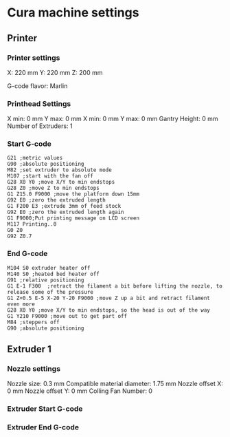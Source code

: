 # Cura machine settings

## Printer

### Printer settings
X: 220 mm
Y: 220 mm
Z: 200 mm

G-code flavor: Marlin

### Printhead Settings
X min: 0 mm
Y max: 0 mm
X min: 0 mm
Y max: 0 mm
Gantry Height: 0 mm
Number of Extruders: 1

### Start G-code
```
G21 ;metric values
G90 ;absolute positioning
M82 ;set extruder to absolute mode
M107 ;start with the fan off
G28 X0 Y0 ;move X/Y to min endstops
G28 Z0 ;move Z to min endstops
G1 Z15.0 F9000 ;move the platform down 15mm
G92 E0 ;zero the extruded length
G1 F200 E3 ;extrude 3mm of feed stock
G92 E0 ;zero the extruded length again
G1 F9000;Put printing message on LCD screen
M117 Printing..0
G0 Z0
G92 Z0.7
```

### End G-code
```
M104 S0 extruder heater off
M140 S0 ;heated bed heater off
G91 ;relative positioning
G1 E-1 F300  ;retract the filament a bit before lifting the nozzle, to release some of the pressure
G1 Z+0.5 E-5 X-20 Y-20 F9000 ;move Z up a bit and retract filament even more
G28 X0 Y0 ;move X/Y to min endstops, so the head is out of the way
G1 Y210 F9000 ;move out to get part off
M84 ;steppers off
G90 ;absolute positioning
```

## Extruder 1
### Nozzle settings
Nozzle size: 0.3 mm
Compatible material diameter: 1.75 mm
Nozzle offset X: 0 mm
Nozzle offset Y: 0 mm
Colling Fan Number: 0

### Extruder Start G-code

### Extruder End G-code
